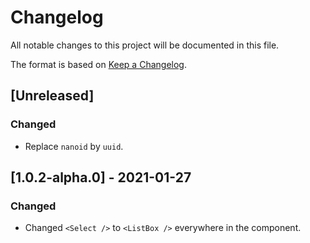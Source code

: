 # Changelog

All notable changes to this project will be documented in this file.

The format is based on [Keep a Changelog](https://keepachangelog.com/en/1.0.0/).

## [Unreleased]

### Changed

- Replace `nanoid` by `uuid`.

## [1.0.2-alpha.0] - 2021-01-27

### Changed

- Changed `<Select />` to `<ListBox />` everywhere in the component.
